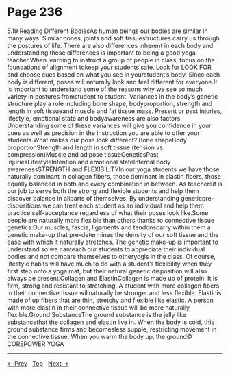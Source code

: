 # Page 236

5.19 Reading Different BodiesAs human beings our bodies are similar in many ways. Similar bones, joints and soft tissuestructures carry us through the postures of life. There are also differences inherent in each body and understanding these differences is important to being a good yoga teacher.When learning to instruct a group of people in class, focus on the foundations of alignment tokeep your students safe. Look for LOOK FOR and choose cues based on what you see in yourstudent’s body. Since each body is different, poses will naturally look and feel different for everyone.It is important to understand some of the reasons why we see so much variety in postures fromstudent to student. Variances in the body’s genetic structure play a role including bone shape, bodyproportion, strength and length in soft tissueand muscle and fat tissue mass. Present or past injuries, lifestyle, emotional state and bodyawareness are also factors. Understanding some of these variances will give you confidence in your cues as well as precision in the instruction you are able to offer your students.What makes our pose look different? Bone shapeBody proportionStrength and length in soft tissue (tension vs. compression)Muscle and adipose tissueGeneticsPast injuriesLifestyleIntention and emotional stateInternal body awarenessSTRENGTH and FLEXIBILITYIn our yoga students we have those naturally dominant in collagen fibers, those dominant in elastin fibers, those equally balanced in both,and every combination in between. As teachersit is our job to serve both the strong and flexible students and help them discover balance in allparts of themselves. By understanding geneticpre-dispositions we can treat each student as an individual and help them practice self-acceptance regardless of what their poses look like.Some people are naturally more flexible than others thanks to connective tissue genetics.Our muscles, fascia, ligaments and tendonscarry within them a genetic make-up that pre-determines the density of our soft tissue and the ease with which it naturally stretches. The genetic make-up is important to understand so we canteach our students to appreciate their individual bodies and not compare themselves to otheryogis in the class. Of course, lifestyle habits will have much to do with a student’s flexibility when they first step onto a yoga mat, but their natural genetic disposition will also always be present.Collagen and ElastinCollagen is made up of protein. It is firm, strong and resistant to stretching. A student with more collagen fibers in their connective tissue willnaturally be stronger and less flexible. Elastinis made of up fibers that are thin, stretchy and flexible like elastic. A person with more elastin in their connective tissue will be more naturally flexible.Ground SubstanceThe ground substance is the jelly like substancethat the collagen and elastin live in. When the body is cold, this ground substance firms and becomesless supple, restricting movement in the connective tissue. When you warm the body up, the ground© COREPOWER YOGA


---
[← Prev](/pages/page-235.md) &nbsp; [Top](/index.md) &nbsp; [Next →](/pages/page-237.md)
